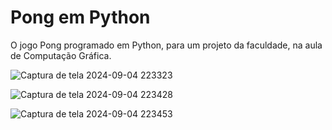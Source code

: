 # Pong em Python
O jogo Pong programado em Python, para um projeto da faculdade, na aula de Computação Gráfica.



![Captura de tela 2024-09-04 223323](https://github.com/user-attachments/assets/0e296840-537e-4ba9-bb3e-2cacd5e6e94a)


![Captura de tela 2024-09-04 223428](https://github.com/user-attachments/assets/251cce6d-7395-4d26-9972-6db5bdcfc01d)


![Captura de tela 2024-09-04 223453](https://github.com/user-attachments/assets/358d1e57-2ec0-4fe4-b4d1-6be9d4f6b307)


